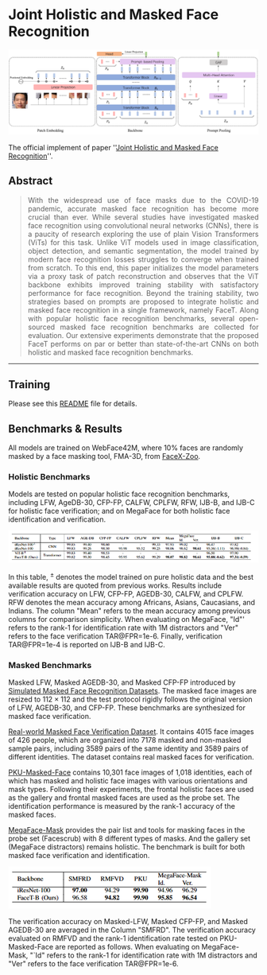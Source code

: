 # Joint Holistic and Masked Face Recognition

![ov](https://github.com/zyainfal/Joint-Holistic-and-Masked-Face-Recognition/blob/main/fig/overview.png)

The official implement of paper ''[Joint Holistic and Masked Face Recognition](https://ieeexplore.ieee.org/abstract/document/10138097)''.

## Abstract 

><div align="justify">With the widespread use of face masks due to the COVID-19 pandemic, accurate masked face recognition has become more crucial than ever. While several studies have investigated masked face recognition using convolutional neural networks (CNNs), there is a paucity of research exploring the use of plain Vision Transformers (ViTs) for this task. Unlike ViT models used in image classification, object detection, and semantic segmentation, the model trained by modern face recognition losses struggles to converge when trained from scratch. To this end, this paper initializes the model parameters via a proxy task of patch reconstruction and observes that the ViT backbone exhibits improved training stability with satisfactory performance for face recognition. Beyond the training stability, two strategies based on prompts are proposed to integrate holistic and masked face recognition in a single framework, namely FaceT. Along with popular holistic face recognition benchmarks, several open-sourced masked face recognition benchmarks are collected for evaluation. Our extensive experiments demonstrate that the proposed FaceT performs on par or better than state-of-the-art CNNs on both holistic and masked face recognition benchmarks.</div>

------

## Training
Please see this [README](https://github.com/zyainfal/Joint-Holistic-and-Masked-Face-Recognition/blob/main/code/README.md) file for details.

## Benchmarks & Results
All models are trained on WebFace42M, where 10% faces are randomly masked by a face masking tool, FMA-3D, from [FaceX-Zoo](https://github.com/JDAI-CV/FaceX-Zoo).

### Holistic Benchmarks
Models are tested on popular holistic face recognition benchmarks, including LFW, AgeDB-30, CFP-FP, CALFW, CPLFW, RFW, IJB-B, and IJB-C for holistic face verification; and on MegaFace for both holistic face identification and verification.

![t1](https://github.com/zyainfal/Joint-Holistic-and-Masked-Face-Recognition/blob/main/fig/t1.PNG)

In this table, $^{\pm}$ denotes the model trained on pure holistic data and the best available results are quoted from previous works. Results include verification accuracy on LFW, CFP-FP, AGEDB-30, CALFW, and CPLFW. RFW denotes the mean accuracy among Africans, Asians, Caucasians, and Indians. The column "Mean" refers to the mean accuracy among previous columns for comparison simplicity. When evaluating on MegaFace,  "Id"' refers to the rank-1 for identification rate with 1M distractors and "Ver" refers to the face verification TAR@FPR=1e-6. Finally, verification TAR@FPR=1e-4 is reported on IJB-B and IJB-C. 


### Masked Benchmarks
Masked LFW, Masked AGEDB-30, and Masked CFP-FP introduced by [Simulated Masked Face Recognition Datasets](https://github.com/X-zhangyang/Real-World-Masked-Face-Dataset). The masked face images are resized to $112 \times 112$ and the test protocol rigidly follows the original version of LFW, AGEDB-30, and CFP-FP. These benchmarks are synthesized for masked face verification.

[Real-world Masked Face Verification Dataset](https://github.com/X-zhangyang/Real-World-Masked-Face-Dataset). It contains 4015 face images of 426 people, which are organized into 7178 masked and non-masked sample pairs, including 3589 pairs of the same identity and 3589 pairs of different identities. The dataset contains real masked faces for verification.

[PKU-Masked-Face](https://pkuml.org/resources/pku-masked-face-dataset.html) contains 10,301 face images of 1,018 identities, each of which has masked and holistic face images with various orientations and mask types. Following their experiments, the frontal holistic faces are used as the gallery and frontal masked faces are used as the probe set. The identification performance is measured by the rank-1 accuracy of the masked faces.

[MegaFace-Mask](https://github.com/JDAI-CV/FaceX-Zoo/tree/main/test_protocol) provides the pair list and tools for masking faces in the probe set (Facescrub) with 8 different types of masks. And the gallery set (MegaFace distractors) remains holistic. The benchmark is built for both masked face verification and identification.

![t3](https://github.com/zyainfal/Joint-Holistic-and-Masked-Face-Recognition/blob/main/fig/t3.PNG)

The verification accuracy on Masked-LFW, Masked CFP-FP, and Masked AGEDB-30 are averaged in the Column "SMFRD". The verification accuracy evaluated on RMFVD and the rank-1 identification rate tested on PKU-Masked-Face are reported as follows. When evaluating on MegaFace-Mask,  "`Id" refers to the rank-1 for identification rate with 1M distractors and "Ver" refers to the face verification TAR@FPR=1e-6.
